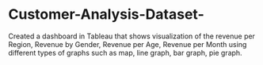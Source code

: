 # Customer-Analysis-Dataset-
Created a dashboard in Tableau that shows visualization of the revenue per Region, Revenue by Gender, Revenue per Age, Revenue per Month using different types of graphs such as map, line graph, bar graph, pie graph.

